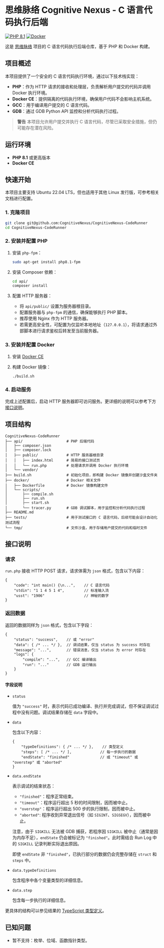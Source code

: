 # 思维脉络 Cognitive Nexus - C 语言代码执行后端

[![PHP 8.1](https://img.shields.io/badge/PHP-8.1-blue.svg)](https://www.php.net/)
[![Docker](https://img.shields.io/badge/Docker-CE-blue.svg)](https://www.docker.com/)

这是 [思维脉络](https://github.com/CognitiveNexus) 项目的 C 语言代码执行后端仓库，基于 PHP 和 Docker 构建。

## 项目概述

本项目提供了一个安全的 C 语言代码执行环境，通过以下技术栈实现：

-   **PHP**：作为 HTTP 请求的接收和处理层，负责解析用户提交的代码并调用 Docker 执行环境。
-   **Docker CE**：提供隔离的代码执行环境，确保用户代码不会影响主机系统。
-   **GCC**：用于编译用户提交的 C 语言代码。
-   **GDB**：通过 GDB Python API 监控和分析代码执行过程。

> **警告** 本项目允许用户提交并执行 C 语言代码，尽管已采取安全措施，但仍可能存在潜在风险。

## 运行环境

-   **PHP 8.1** 或更高版本
-   **Docker CE**

## 快速开始

本项目主要支持 Ubuntu 22.04 LTS，但也适用于其他 Linux 发行版，可参考相关文档进行配置。

### 1. 克隆项目

```bash
git clone git@github.com:CognitiveNexus/CognitiveNexus-CodeRunner
cd CognitiveNexus-CodeRunner
```

### 2. 安装并配置 PHP

1.  安装 `php-fpm`：

    ```bash
    sudo apt-get install php8.1-fpm
    ```

2.  安装 Composer 依赖：

    ```bash
    cd api/
    composer install
    ```

3.  配置 HTTP 服务器：

    -   将 `api/public/` 设置为服务器根目录。
    -   配置服务器与 `php-fpm` 的通信，确保能够执行 PHP 脚本。
    -   推荐使用 Nginx 作为 HTTP 服务器。
    -   若需更高安全性，可配置为仅监听本地地址（`127.0.0.1`），将请求通过外部脚本进行请求鉴权后转发至当前服务器。

### 3. 安装并配置 Docker

1.  安装 [Docker CE](https://docs.docker.com/engine/install/ubuntu/#install-using-the-repository)
2.  构建 Docker 镜像：

    ```bash
    ./build.sh
    ```

### 4. 启动服务

完成上述配置后，启动 HTTP 服务器即可访问服务。更详细的说明可以参考下方[接口说明](#接口说明)。

## 项目结构

```
CognitiveNexus-CodeRunner
├── api/                    # PHP 后端代码
│   ├── composer.json
│   ├── composer.lock
│   ├── public/             # HTTP 服务器根目录
│   │   ├── index.html      # 简易的接口测试页
│   │   └── run.php         # 处理请求并调用 Docker 执行环境
│   └── vendor/
├── build.sh                # 初始化项目，即构建 Docker 镜像并创建沙盒文件夹
├── docker/                 # Docker 相关文件
│   ├── Dockerfile          # Docker 镜像构建文件
│   └── scripts/
│       ├── compile.sh
│       ├── run.sh
│       ├── start.sh
│       └── tracer.py       # GDB 调试脚本，用于监控和分析代码执行过程
├── README.md
├── tests/                  # 用于测试接口的 C 语言代码，后续可能会设计自动化测试流程
└── tmp/                    # 文件沙盒，用于存储用户提交的代码和临时文件
```

## 接口说明

### 请求

`run.php` 接收 HTTP POST 请求，请求体需为 `json` 格式，包含以下内容：

```jsonc
{
    "code": "int main() {\n...",    // C 语言代码
    "stdin": "1 1 4 5 1 4",         // 标准输入流
    "usst": "1906"                  // 神秘的数字
}
```

### 返回数据

返回的数据同样为 `json` 格式，包含以下字段：

```jsonc
{
    "status": "success",    // 或 "error"
    "data": { /* ... */ },  // 调试结果，仅当 status 为 success 时存在
    "message": "...",       // 错误消息，仅当 status 为 error 时存在
    "logs": {
        "compile": "...",   // GCC 编译输出
        "run": "..."        // GDB 运行输出
    }
}
```

#### 字段说明

-   `status`

    值为 `"success"` 时，表示代码已成功编译、执行并完成调试，但不保证调试过程中没有问题。调试结果存储在 `data` 字段中。

-   `data`

    包含以下内容：

    ```jsonc
    {
        "typeDefinitions": { /* ... */ },    // 类型定义
        "steps": [ /* ... */ ],             // 每一步执行的数据
        "endState": "finished"              // 或 "timeout" 或 "overstep" 或 "aborted"
    }
    ```

-   `data.endState`

    表示调试的结束状态：

    -   `"finished"`：程序正常结束。
    -   `"timeout"`：程序运行超出 5 秒的时间限制，因而被中止。
    -   `"overstep"`：程序运行超出 500 步的执行限制，因而被中止。
    -   `"aborted"`: 程序收到异常退出信号（如 `SIGINT`、`SIGSEGV`），因而被中止。
    
    注意，由于 `SIGKILL` 无法被 GDB 捕获，若程序因 `SIGKILL` 被中止（通常是因为内存不足），`endState` 仍会被标记为 `"finished"`。此时需结合 Run Log 中的 `SIGKILL` 记录判断实际退出原因。

    即使 `endState` 非 `"finished"`，已执行部分的数据仍会完整存储在 `struct` 和 `steps` 中。

-   `data.typeDefinitions`

    包含程序中各个变量类型的详细信息。

-   `data.step`

    包含每一步执行的详细信息。
    
更具体的结构可以参见结果的 [TypeScript 类型定义](https://github.com/CognitiveNexus/CognitiveNexus-CodeRunnerFrontend/blob/main/src/types/CodeRunnerTypes.ts)。

## 已知问题

-   暂不支持：枚举、位域、函数指针类型。